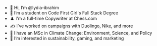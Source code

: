 - 👋 Hi, I’m @lydia-ibrahim
- 💞️ I’m a student on Code First Girl's Full Stack Degree
- ♟️ I'm a full-time Copywriter at Chess.com
- ✍️ I've worked on campaigns with Duolingo, Nike, and more
- 🌿 I have an MSc in Climate Change: Environment, Science, and Policy
- 👀 I’m interested in sustainability, gaming, and marketing

<!---
lydia-ibrahim/lydia-ibrahim is a ✨ special ✨ repository because its `README.md` (this file) appears on your GitHub profile.
You can click the Preview link to take a look at your changes.
--->
